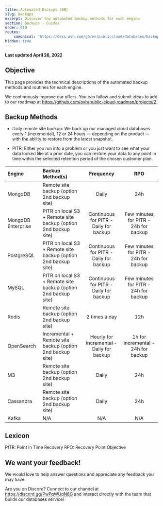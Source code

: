 ```yaml
---
title: Automated Backups (EN)
slug: backups
excerpt: Discover the automated backup methods for each engine
section: Backups - Guides
order: 010
routes:
    canonical: 'https://docs.ovh.com/gb/en/publiccloud/databases/backups'
hidden: true
---
```


**Last updated April 26, 2022**

## Objective

This page provides the technical descriptions of the automated backup methods and routines for each engine.

We continuously improve our offers. You can follow and submit ideas to add to our roadmap at <https://github.com/ovh/public-cloud-roadmap/projects/2>.

## Backup Methods

* Daily remote site backup:
We back up our managed cloud databases every 1 (incremental), 12 or 24 hours — depending on the product — with the ability to restore from the latest snapshot.

* PITR:
Either you run into a problem or you just want to see what your data looked like at a prior date, you can restore your data to any point in time within the selected retention period of the chosen customer plan.

Engine | Backup Method(s) | Frequency | RPO
:--- | :--- | :---: | :---:
MongoDB | Remote site backup (option 2nd backup site) | Daily | 24h
MongoDB Enterprise | PITR on local S3 + Remote site backup (option 2nd backup site) | Continuous for PITR - Daily for backup | Few minutes for PITR - 24h for backup
PostgreSQL | PITR on local S3 + Remote site backup (option 2nd backup site) | Continuous for PITR - Daily for backup | Few minutes for PITR - 24h for backup
MySQL | PITR on local S3 + Remote site backup (option 2nd backup site) | Continuous for PITR - Daily for backup | Few minutes for PITR - 24h for backup
Redis | Remote site backup (option 2nd backup site) | 2 times a day | 12h
OpenSearch | Incremental + Remote site backup (option 2nd backup site) | Hourly for incremental - Daily for backup | 1h for incremental - 24h for backup
M3 | Remote site backup (option 2nd backup site) | Daily | 24h
Cassandra | Remote site backup (option 2nd backup site) | Daily | 24h
Kafka | N/A | N/A | N/A

## Lexicon

PITR: Point In Time Recovery
RPO: Recovery Point Objective

## We want your feedback!

We would love to help answer questions and appreciate any feedback you may have.

Are you on Discord? Connect to our channel at <https://discord.gg/PwPqWUpN8G> and interact directly with the team that builds our databases service!
